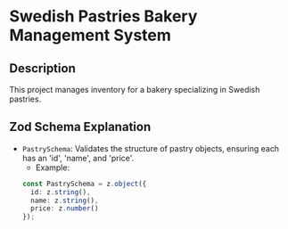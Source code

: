 # Swedish Pastries Bakery Management System


## Description
This project manages inventory for a bakery specializing in Swedish pastries.


## Zod Schema Explanation
- `PastrySchema`: Validates the structure of pastry objects, ensuring each has an 'id', 'name', and 'price'.
  - Example:
  ```typescript
  const PastrySchema = z.object({
    id: z.string(),
    name: z.string(),
    price: z.number()
  });

